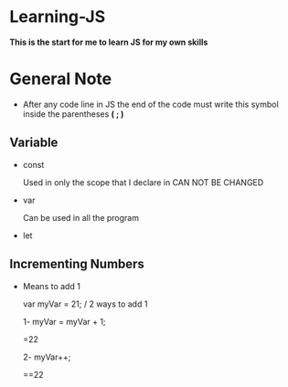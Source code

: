 # Learning-JS
**This is the start for me to learn JS for my own skills**
# General Note
 - After any code line in JS the end of the code must write this symbol inside the parentheses **( ; )**
## Variable
 - const

    Used in only the scope that I declare in CAN NOT BE CHANGED
 -  var

    Can be used in all the program
 - let
## Incrementing Numbers
 - Means to add 1

   var myVar = 21; / 2 ways to add 1

   1- myVar = myVar + 1;

   =22

   2- myVar++;

   ==22